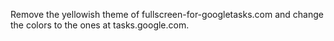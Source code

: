 Remove the yellowish theme of fullscreen-for-googletasks.com and change the colors to the ones at tasks.google.com.

